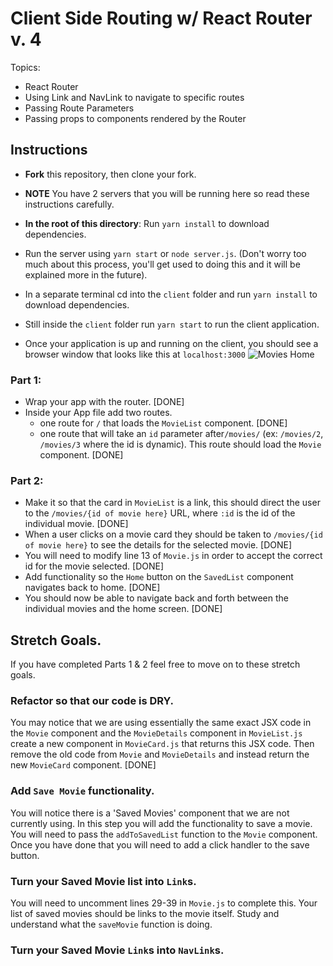 # Client Side Routing w/ React Router v. 4

Topics:

- React Router
- Using Link and NavLink to navigate to specific routes
- Passing Route Parameters
- Passing props to components rendered by the Router

## Instructions

- **Fork** this repository, then clone your fork.
- **NOTE** You have 2 servers that you will be running here so read these instructions carefully.
- **In the root of this directory**: Run `yarn install` to download dependencies.
- Run the server using `yarn start` or `node server.js`. (Don't worry too much about this process, you'll get used to doing this and it will be explained more in the future).
- In a separate terminal cd into the `client` folder and run `yarn install` to download dependencies.
- Still inside the `client` folder run `yarn start` to run the client application.

- Once your application is up and running on the client, you should see a browser window that looks like this at `localhost:3000`
  ![Movies Home](https://ibin.co/3xhmmHVl9BKF.png)

### Part 1:

- Wrap your app with the router. [DONE]
- Inside your App file add two routes.
  - one route for `/` that loads the `MovieList` component. [DONE]
  - one route that will take an `id` parameter after`/movies/` (ex: `/movies/2`, `/movies/3` where the id is dynamic). This route should load the `Movie` component. [DONE]

### Part 2:

- Make it so that the card in `MovieList` is a link, this should direct the user to the `/movies/{id of movie here}` URL, where `:id` is the id of the individual movie. [DONE]
- When a user clicks on a movie card they should be taken to `/movies/{id of movie here}` to see the details for the selected movie. [DONE]
- You will need to modify line 13 of `Movie.js` in order to accept the correct id for the movie selected. [DONE]
- Add functionality so the `Home` button on the `SavedList` component navigates back to home. [DONE]
- You should now be able to navigate back and forth between the individual movies and the home screen. [DONE]

## Stretch Goals.

If you have completed Parts 1 & 2 feel free to move on to these stretch goals.

### Refactor so that our code is DRY.

You may notice that we are using essentially the same exact JSX code in the `Movie` component and the `MovieDetails` component in `MovieList.js` create a new component in `MovieCard.js` that returns this JSX code. Then remove the old code from `Movie` and `MovieDetails` and instead return the new `MovieCard` component. [DONE]

### Add `Save Movie` functionality.

You will notice there is a 'Saved Movies' component that we are not currently using. In this step you will add the functionality to save a movie. You will need to pass the `addToSavedList` function to the `Movie` component. Once you have done that you will need to add a click handler to the save button.

### Turn your Saved Movie list into `Link`s.

You will need to uncomment lines 29-39 in `Movie.js` to complete this. Your list of saved movies should be links to the movie itself. Study and understand what the `saveMovie` function is doing.

### Turn your Saved Movie `Link`s into `NavLink`s.
